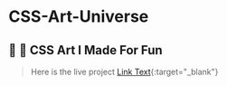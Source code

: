 # CSS-Art-Universe
🎨 🎨 CSS Art I Made For Fun
---
> Here is the live project [Link Text](www.google.com){:target="_blank"}
